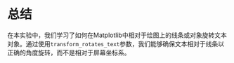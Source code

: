 # 总结

在本实验中，我们学习了如何在Matplotlib中相对于绘图上的线条或对象旋转文本对象。通过使用`transform_rotates_text`参数，我们能够确保文本相对于线条以正确的角度旋转，而不是相对于屏幕坐标系。
